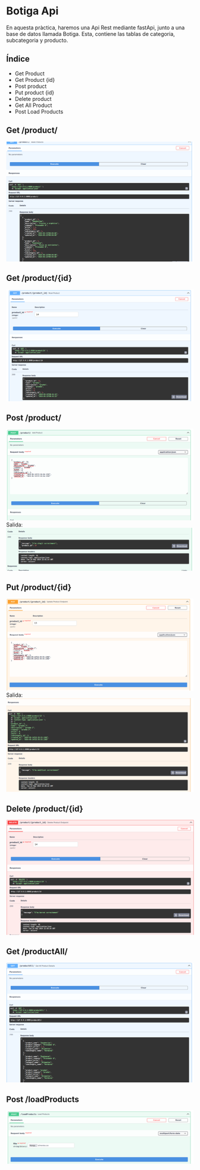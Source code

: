 # Botiga Api

En aquesta pràctica, haremos una Api Rest mediante fastApi, junto a una base de datos llamada Botiga. Esta, contiene las tablas de categoria, subcategoria y producto.

## Índice
- Get Product
- Get Product {id}
- Post product
- Put product {id}
- Delete product
- Get All Product
- Post Load Products

## Get /product/
![Get product](/Imagenes/read.png)

## Get /product/{id}
![Get product id](/Imagenes/readproduct.png)

## Post /product/
![Post product](/Imagenes/post.png)
Salida:
![Post product](/Imagenes/post2.png)

## Put /product/{id}
![Put product](/Imagenes/put.png)
Salida:
![Put product](/Imagenes/put2.png)

## Delete /product/{id}
![Delete product](/Imagenes/delete.png)

## Get /productAll/
![Gell all product](/Imagenes/productAll.png)

## Post /loadProducts
![Post Load Products](/Imagenes/csv.png)
